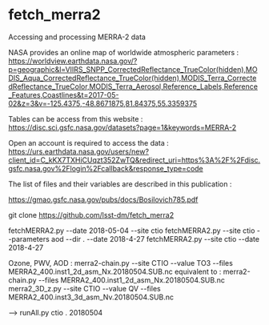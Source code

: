 # fetch_merra2


Accessing and processing MERRA-2 data

NASA provides an online map of worldwide atmospheric parameters :
https://worldview.earthdata.nasa.gov/?p=geographic&l=VIIRS_SNPP_CorrectedReflectance_TrueColor(hidden),MODIS_Aqua_CorrectedReflectance_TrueColor(hidden),MODIS_Terra_CorrectedReflectance_TrueColor,MODIS_Terra_Aerosol,Reference_Labels,Reference_Features,Coastlines&t=2017-05-02&z=3&v=-125.4375,-48.8671875,81.84375,55.3359375

Tables can be access from this website :
https://disc.sci.gsfc.nasa.gov/datasets?page=1&keywords=MERRA-2

Open an account is required to access the data :
https://urs.earthdata.nasa.gov/users/new?client_id=C_kKX7TXHiCUqzt352ZwTQ&redirect_uri=https%3A%2F%2Fdisc.gsfc.nasa.gov%2Flogin%2Fcallback&response_type=code

The list of files and their variables are described in this publication :

https://gmao.gsfc.nasa.gov/pubs/docs/Bosilovich785.pdf

git clone https://github.com/lsst-dm/fetch_merra2

fetchMERRA2.py --date 2018-05-04 --site ctio
fetchMERRA2.py --site ctio --parameters aod --dir . --date 2018-4-27
fetchMERRA2.py --site ctio --date 2018-4-27


Ozone, PWV, AOD :
merra2-chain.py --site CTIO --value TO3 --files MERRA2_400.inst1_2d_asm_Nx.20180504.SUB.nc
equivalent to :
merra2-chain.py --files MERRA2_400.inst1_2d_asm_Nx.20180504.SUB.nc
merra2_3D_z.py --site CTIO --value QV --files MERRA2_400.inst3_3d_asm_Nv.20180504.SUB.nc

-->
runAll.py ctio . 20180504


